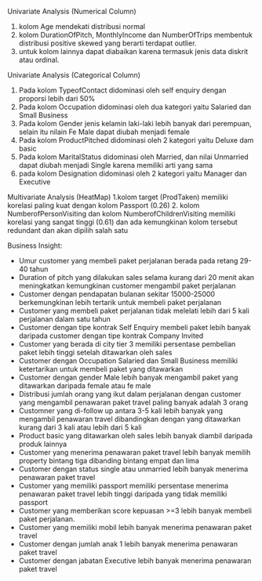 Univariate Analysis (Numerical Column)
  1. kolom Age mendekati distribusi normal
  2. kolom DurationOfPitch, MonthlyIncome dan NumberOfTrips membentuk distribusi positive skewed yang berarti terdapat outlier.
  3. untuk kolom lainnya dapat diabaikan karena termasuk jenis data diskrit atau ordinal.

Univariate Analysis (Categorical Column)
  1. Pada kolom TypeofContact didominasi oleh self enquiry dengan proporsi lebih dari 50%
  2. Pada kolom Occupation  didominasi oleh dua kategori yaitu Salaried dan Small Business
  3. Pada kolom Gender jenis kelamin laki-laki lebih banyak dari perempuan, selain itu nilain Fe Male dapat diubah menjadi female
  4. Pada kolom ProductPitched didominasi oleh 2 kategori yaitu Deluxe dam basic
  5. Pada kolom MaritalStatus didominasi oleh Married, dan nilai Unmarried dapat diubah menjadi Single karena memiliki arti yang sama
  6. pada kolom Designation didominasi oleh 2 kategori yaitu Manager dan Executive

Multivariate Analysis (HeatMap) 
  1.kolom target (ProdTaken) memiliki korelasi paling kuat dengan kolom Passport (0.26)
  2. kolom NumberofPersonVisiting dan kolom NumberofChildrenVisiting memiliki korelasi yang sangat tinggi (0.61) dan ada kemungkinan kolom tersebut redundant dan akan dipilih salah satu

Business Insight:
  - Umur customer yang membeli paket perjalanan berada pada retang 29-40 tahun
  - Duration of pitch yang dilakukan sales selama kurang dari 20 menit akan meningkatkan kemungkinan customer mengambil paket perjalanan
  - Customer dengan pendapatan bulanan sekitar 15000-25000 berkemungkinan lebih tertarik untuk membeli paket perjalanan
  - Customer yang membeli paket perjalanan tidak melelati lebih dari 5 kali perjalanan dalam satu tahun
  - Customer dengan tipe kontrak Self Enquiry membeli paket lebih banyak daripada customer dengan tipe kontrak Company Invited
  - Customer yang berada di city tier 3 memiliki persentase pembelian paket lebih tinggi setelah ditawarkan oleh sales
  - Customer dengan Occupation Salaried dan Small Business memiliki ketertarikan untuk membeli paket yang ditawarkan
  - Customer dengan gender Male lebih banyak mengambil paket yang ditawarkan daripada female atau fe male
  - Distribusi jumlah orang yang ikut dalam perjalanan dengan customer yang mengambil penawaran paket travel paling banyak adalah 3 orang
  - Customner yang di-follow up antara 3-5 kali lebih banyak yang mengambil penawaran travel dibandingkan dengan yang ditawarkan kurang dari 3 kali atau lebih dari 5 kali
  - Product basic yang ditawarkan oleh sales lebih banyak diambil daripada produk lainnya
  - Customer yang menerima penawaran paket travel lebih banyak memilih property bintang tiga dibanding bintang empat dan lima
  - Customer dengan status single atau unmarried lebih banyak menerima penawaran paket travel
  - Customer yang memiliki passport memiliki persentase menerima penawaran paket travel lebih tinggi daripada yang tidak memiliki passport
  - Customer yang memberikan score kepuasan >=3 lebih banyak membeli paket perjalanan.
  - Customer yang memiliki mobil lebih banyak menerima penawaran paket travel
  - Customer dengan jumlah anak 1 lebih banyak menerima penawaran paket travel
  - Customer dengan jabatan Executive lebih banyak menerima penawaran paket travel





